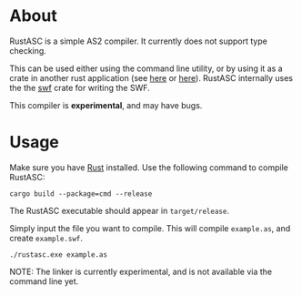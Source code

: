 # About
RustASC is a simple AS2 compiler. It currently does not support type checking. 

This can be used either using the command line utility, or by using it as a crate in another rust application (see [here](https://github.com/EmperorBale/rustasc/tree/master/codegen) or [here](https://github.com/EmperorBale/rustasc/tree/master/codegen)). RustASC internally uses the the [swf](https://docs.rs/swf/latest/swf/) crate for writing the SWF.

This compiler is **experimental**, and may have bugs. 

# Usage

Make sure you have [Rust](https://www.rust-lang.org/tools/install) installed. Use the following command to compile RustASC:
```
cargo build --package=cmd --release
```
The RustASC executable should appear in `target/release`.

Simply input the file you want to compile. This will compile `example.as`, and create `example.swf`.
```
./rustasc.exe example.as
```
NOTE: The linker is currently experimental, and is not available via the command line yet.
